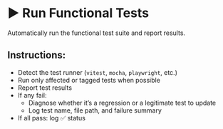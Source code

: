 # ▶️ Run Functional Tests

Automatically run the functional test suite and report results.

## Instructions:
- Detect the test runner (`vitest`, `mocha`, `playwright`, etc.)
- Run only affected or tagged tests when possible
- Report test results
- If any fail:
  - Diagnose whether it’s a regression or a legitimate test to update
  - Log test name, file path, and failure summary
- If all pass: log ✅ status
